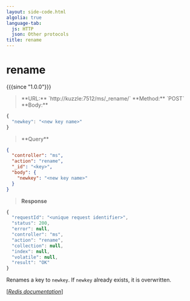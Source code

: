 ```yaml
---
layout: side-code.html
algolia: true
language-tab:
  js: HTTP
  json: Other protocols
title: rename
---
```


# rename

{{{since "1.0.0"}}}




<blockquote class="js">
<p>
**URL:** `http://kuzzle:7512/ms/_rename/<key>`  
**Method:** `POST`  
**Body:**
</p>
</blockquote>


```js
{
  "newkey": "<new key name>"
}
```



<blockquote class="json">
<p>
**Query**
</p>
</blockquote>


```json
{
  "controller": "ms",
  "action": "rename",
  "_id": "<key>",
  "body": {
    "newkey": "<new key name>"
  }
}
```

>**Response**

```javascript
{
  "requestId": "<unique request identifier>",
  "status": 200,
  "error": null,
  "controller": "ms",
  "action": "rename",
  "collection": null,
  "index": null,
  "volatile": null,
  "result": "OK"
}
```

Renames a key to `newkey`. If `newkey` already exists, it is overwritten.

[[_Redis documentation_]](https://redis.io/commands/rename)
